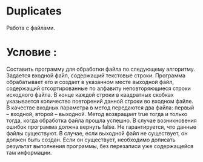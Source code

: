 # Duplicates
Работа с файлами.

# Условие :
Составить программу для обработки файла по следующему алгоритму. Задается входной файл, содержащий текстовые строки. Программа обрабатывает его и
создает в указанном месте выходной файл, содержащий отсортированные по алфавиту неповторяющиеся строки исходного файла. В конце каждой строки в
квадратных скобках указывается количество повторений данной строки во входном файле. В качестве входных параметра в метод передаются два файла: первый – входной, второй – выходной. Метод возвращает true тогда и только тогда, когда обработка файла прошла успешно. В случае возникновения ошибок программа
должна вернуть false. Не гарантируется, что данные файлы существуют. В случае, если выходной файл не существует, он должен быть создан. Если он существует, необходимо дописать результат выполнения программы, без перезаписи уже содержащейся там информации.
